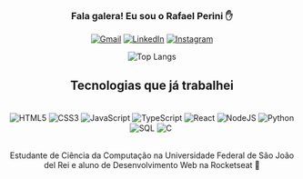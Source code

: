 <div align="center">
   <h3>Fala galera! Eu sou o Rafael Perini ✋</h3>
</div>

<div align="center">

   [![Gmail](https://img.shields.io/badge/Gmail-D14836?style=for-the-badge&logo=gmail&logoColor=white)](https://rafa1999perini@gmail.com)
   [![LinkedIn](https://img.shields.io/badge/LinkedIn-0077B5?style=for-the-badge&logo=linkedin&logoColor=white)](https://linkedin.com/in/faelperini)
   [![Instagram](https://img.shields.io/badge/Instagram-E4405F?style=for-the-badge&logo=instagram&logoColor=white)](https://www.instagram.com/faelperini/)

   ![Top Langs](https://github-readme-stats.vercel.app/api/top-langs/?username=faelperini&layout=compact&theme=dracula)
   
</div>

<div align="center">
   <h2>Tecnologias que já trabalhei</h2> 

<div align="center" style="display: inline_block"><br/>
   <img align="center" alt="HTML5" src="https://img.shields.io/badge/HTML5-E34F26?style=for-the-badge&logo=html5&logoColor=white" />
   <img align="center" alt="CSS3" src="https://img.shields.io/badge/CSS3-1572B6?style=for-the-badge&logo=css3&logoColor=white" />
   <img align="center" alt="JavaScript" src="https://img.shields.io/badge/JavaScript-F7DF1E?style=for-the-badge&logo=javascript&logoColor=black" />
   <img align="center" alt="TypeScript" src="https://img.shields.io/badge/TypeScript-007ACC?style=for-the-badge&logo=typescript&logoColor=white" />
   <img align="center" alt="React" src="https://img.shields.io/badge/React-20232A?style=for-the-badge&logo=react&logoColor=61DAFB" />
   <!-- <img align="center" alt="ReactNative" src="https://img.shields.io/badge/React_Native-20232A?style=for-the-badge&logo=react&logoColor=61DAFB" /> -->
   <img align="center" alt="NodeJS" src="https://img.shields.io/badge/Node.js-43853D?style=for-the-badge&logo=node.js&logoColor=white" />
   <!-- <img align="center" alt="Elixir" src="https://img.shields.io/badge/Elixir-4B275F?style=for-the-badge&logo=elixir&logoColor=white" /> -->
   <img align="center" alt="Python" src="https://img.shields.io/badge/Python-3776AB?style=for-the-badge&logo=python&logoColor=white" />
   <img align="center" alt="SQL" src="https://img.shields.io/badge/MySQL-00000F?style=for-the-badge&logo=mysql&logoColor=white" />
   <img align="center" alt="C" src="https://img.shields.io/badge/C-00599C?style=for-the-badge&logo=c&logoColor=white" />
   <img align="center" alt="" src="" />
</div><br/>

Estudante de Ciência da Computação na Universidade Federal de São João del Rei e aluno de Desenvolvimento Web na Rocketseat 🚀


